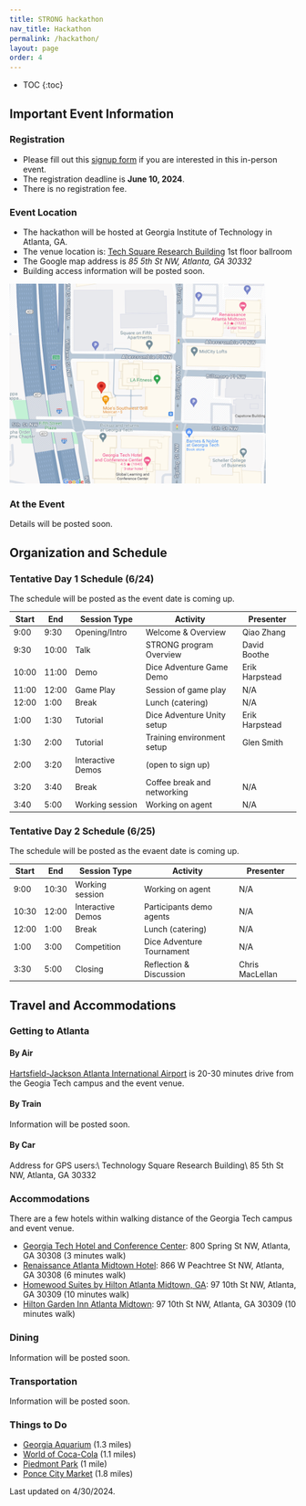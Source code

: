 ```yaml
---
title: STRONG hackathon
nav_title: Hackathon
permalink: /hackathon/
layout: page
order: 4
---
```


* TOC
{:toc}

## Important Event Information

### Registration

 - Please fill out this [signup form](https://gatech.co1.qualtrics.com/jfe/form/SV_cBkazbWRdGRW9y6) if you are interested in this in-person event.
 - The registration deadline is **June 10, 2024**.
 - There is no registration fee.

### Event Location

- The hackathon will be hosted at Georgia Institute of Technology in Atlanta, GA.
- The venue location is: [Tech Square Research Building](https://maps.app.goo.gl/BDjk8AhBrSpQrzgq6) 1st floor ballroom
- The Google map address is *85 5th St NW, Atlanta, GA 30332*
- Building access information will be posted soon.

<img src = "/files/TSRB_map_loc.png" width="450" height="350">
<!-- - Add map -->
<!-- https://www.openstreetmap.org/#map=4/38.01/-95.84 -->

<!-- <iframe
  width="450"
  height="250"
  frameborder="0" style="border:0"
  referrerpolicy="no-referrer-when-downgrade"
  src="https://www.google.com/maps/embed/v1/place?key=AIzaSyA68M9et08RdFoYExACX7IL4khP2H0AYzU
  &q=Technology+Square+Research+Building, Atlanta, GA+30332"
  allowfullscreen>
</iframe> -->


### At the Event

Details will be posted soon.

<!-- - part of the CoG
- all submissions will be counted as the CoG competition submission
- will not be evaluated separated -->

## Organization and Schedule

### Tentative Day 1 Schedule (6/24)

The schedule will be posted as the event date is coming up.

|Start  |End    | Session Type      |Activity                      |Presenter      |
|-------|-------|-------------------|------------------------------|---------------|
|9:00   |9:30   |Opening/Intro      |Welcome & Overview            |Qiao Zhang     |
|9:30   |10:00  |Talk               |STRONG program Overview       |David Boothe   |
|10:00  |11:00  |Demo               |Dice Adventure Game Demo      |Erik Harpstead |
|11:00  |12:00  |Game Play          |Session of game play          |N/A            |
|12:00  |1:00   |Break              |Lunch (catering)              |N/A            |
|1:00   |1:30   |Tutorial           |Dice Adventure Unity setup    |Erik Harpstead |
|1:30   |2:00   |Tutorial           |Training environment setup    |Glen Smith     |
|2:00   |3:20   |Interactive Demos  |(open to sign up)             |               |
|3:20   |3:40   |Break              |Coffee break and networking   |N/A            |
|3:40   |5:00   |Working session    |Working on agent              |N/A            |


### Tentative Day 2 Schedule (6/25)

The schedule will be posted as the evaent date is coming up.

|Start  |End    | Session Type      |Activity                      |Presenter      |
|-------|-------|-------------------|------------------------------|---------------|
|9:00   |10:30  |Working  session   |Working on agent              |N/A            |
|10:30  |12:00  |Interactive Demos  |Participants demo agents      |N/A            |
|12:00  |1:00   |Break              |Lunch (catering)              |N/A            |
|1:00   |3:00   |Competition        |Dice Adventure Tournament     |N/A            |
|3:30   |5:00   |Closing            |Reflection & Discussion       |Chris MacLellan|


## Travel and Accommodations

### Getting to Atlanta

#### By Air

[Hartsfield-Jackson Atlanta International Airport]() is 20-30 minutes drive from the Geogia Tech campus and the event venue.
<!-- MARTA -->

#### By Train

Information will be posted soon.

#### By Car

Address for GPS users:\\
Technology Square Research Building\\
85 5th St NW, Atlanta, GA 30332


### Accommodations

There are a few hotels within walking distance of the Georgia Tech campus and event venue.

- [Georgia Tech Hotel and Conference Center](https://www.gatechhotel.com/): 800 Spring St NW, Atlanta, GA 30308 (3 minutes walk)
- [Renaissance Atlanta Midtown Hotel](https://www.marriott.com/en-us/hotels/atlbd-renaissance-atlanta-midtown-hotel/overview/): 866 W Peachtree St NW, Atlanta, GA 30308 (6 minutes walk)
- [Homewood Suites by Hilton Atlanta Midtown, GA](https://www.hilton.com/en/hotels/atlmihw-homewood-suites-atlanta-midtown-ga/): 97 10th St NW, Atlanta, GA 30309 (10 minutes walk)
- [Hilton Garden Inn Atlanta Midtown](https://www.hilton.com/en/hotels/atlamgi-hilton-garden-inn-atlanta-midtown/): 97 10th St NW, Atlanta, GA 30309 (10 minutes walk)

### Dining

Information will be posted soon.

### Transportation

Information will be posted soon.

### Things to Do

- [Georgia Aquarium](https://www.georgiaaquarium.org/) (1.3 miles)
- [World of Coca-Cola](https://www.worldofcoca-cola.com/) (1.1 miles)
- [Piedmont Park](https://piedmontpark.org/) (1 mile)
- [Ponce City Market](https://poncecitymarket.com/) (1.8 miles)


Last updated on 4/30/2024.



